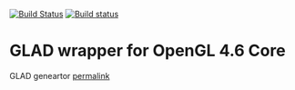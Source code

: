[![Build Status](https://travis-ci.org/borodust/bodge-glad.svg)](https://travis-ci.org/borodust/bodge-glad) [![Build status](https://ci.appveyor.com/api/projects/status/hd70t4t9hqx7aqhe?svg=true)](https://ci.appveyor.com/project/borodust/bodge-glad)

# GLAD wrapper for OpenGL 4.6 Core

GLAD geneartor [permalink](http://glad.dav1d.de/#profile=core&specification=gl&api=gl%3D4.6&api=gles1%3Dnone&api=gles2%3Dnone&api=glsc2%3Dnone&language=c&loader=on)
